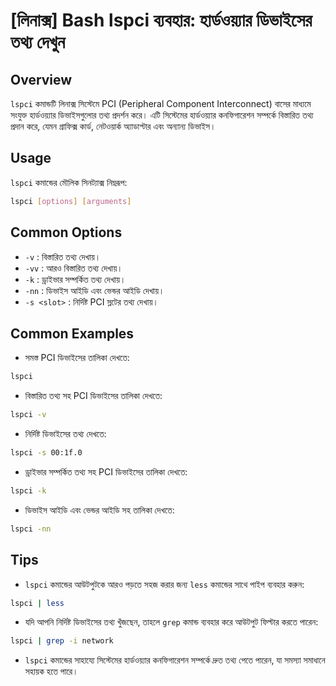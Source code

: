 # [লিনাক্স] Bash lspci ব্যবহার: হার্ডওয়্যার ডিভাইসের তথ্য দেখুন

## Overview
`lspci` কমান্ডটি লিনাক্স সিস্টেমে PCI (Peripheral Component Interconnect) বাসের মাধ্যমে সংযুক্ত হার্ডওয়্যার ডিভাইসগুলোর তথ্য প্রদর্শন করে। এটি সিস্টেমের হার্ডওয়্যার কনফিগারেশন সম্পর্কে বিস্তারিত তথ্য প্রদান করে, যেমন গ্রাফিক্স কার্ড, নেটওয়ার্ক অ্যাডাপ্টার এবং অন্যান্য ডিভাইস।

## Usage
`lspci` কমান্ডের মৌলিক সিনট্যাক্স নিম্নরূপ:

```bash
lspci [options] [arguments]
```

## Common Options
- `-v` : বিস্তারিত তথ্য দেখায়।
- `-vv` : আরও বিস্তারিত তথ্য দেখায়।
- `-k` : ড্রাইভার সম্পর্কিত তথ্য দেখায়।
- `-nn` : ডিভাইস আইডি এবং ভেন্ডর আইডি দেখায়।
- `-s <slot>` : নির্দিষ্ট PCI স্লটের তথ্য দেখায়।

## Common Examples
- সমস্ত PCI ডিভাইসের তালিকা দেখতে:

```bash
lspci
```

- বিস্তারিত তথ্য সহ PCI ডিভাইসের তালিকা দেখতে:

```bash
lspci -v
```

- নির্দিষ্ট ডিভাইসের তথ্য দেখতে:

```bash
lspci -s 00:1f.0
```

- ড্রাইভার সম্পর্কিত তথ্য সহ PCI ডিভাইসের তালিকা দেখতে:

```bash
lspci -k
```

- ডিভাইস আইডি এবং ভেন্ডর আইডি সহ তালিকা দেখতে:

```bash
lspci -nn
```

## Tips
- `lspci` কমান্ডের আউটপুটকে আরও পড়তে সহজ করার জন্য `less` কমান্ডের সাথে পাইপ ব্যবহার করুন: 

```bash
lspci | less
```

- যদি আপনি নির্দিষ্ট ডিভাইসের তথ্য খুঁজছেন, তাহলে `grep` কমান্ড ব্যবহার করে আউটপুট ফিল্টার করতে পারেন:

```bash
lspci | grep -i network
```

- `lspci` কমান্ডের সাহায্যে সিস্টেমের হার্ডওয়্যার কনফিগারেশন সম্পর্কে দ্রুত তথ্য পেতে পারেন, যা সমস্যা সমাধানে সহায়ক হতে পারে।
